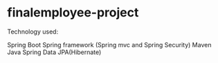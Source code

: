 # finalemployee-project


Technology used:

Spring Boot
Spring framework (Spring mvc and Spring Security)
Maven
Java
Spring Data JPA(Hibernate)
